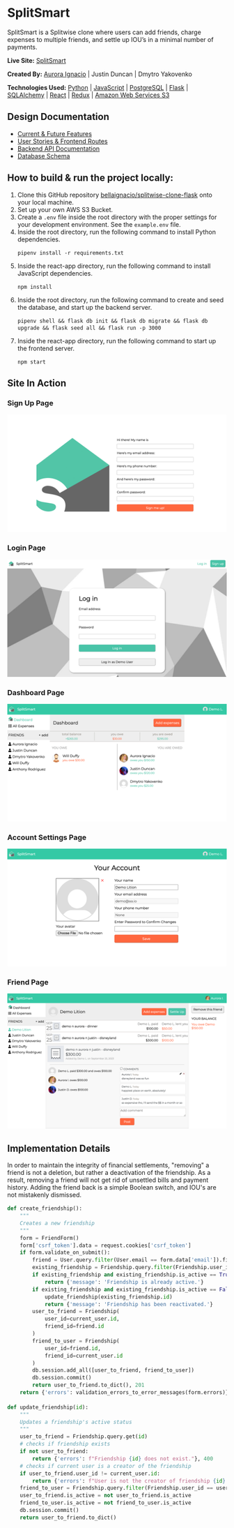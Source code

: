 # SplitSmart

SplitSmart is a Splitwise clone where users can add friends, charge expenses to multiple friends, and settle up IOU’s in a minimal number of payments.

**Live Site:** [SplitSmart](https://splitsmart.onrender.com)

**Created By:** [Aurora Ignacio](https://github.com/bellaignacio) | Justin Duncan | Dmytro Yakovenko

**Technologies Used:** [Python](https://docs.python.org/3/) | [JavaScript](https://devdocs.io/javascript/) | [PostgreSQL](https://www.postgresql.org/docs/) | [Flask](https://flask.palletsprojects.com/en/2.3.x/) | [SQLAlchemy](https://docs.sqlalchemy.org/en/20/) | [React](https://react.dev/) | [Redux](https://redux.js.org/) | [Amazon Web Services S3](https://docs.aws.amazon.com/AmazonS3/latest/userguide/Welcome.html)

## Design Documentation

* [Current & Future Features](https://github.com/bellaignacio/splitwise-clone-flask/wiki/Feature-List)
* [User Stories & Frontend Routes](https://github.com/bellaignacio/splitwise-clone-flask/wiki/User-Stories)
* [Backend API Documentation](https://github.com/bellaignacio/splitwise-clone-flask/wiki/Backend-Routes)
* [Database Schema](https://github.com/bellaignacio/splitwise-clone-flask/wiki/Database-Schema)

## How to build & run the project locally:

 1. Clone this GitHub repository [bellaignacio/splitwise-clone-flask](https://github.com/bellaignacio/splitwise-clone-flask) onto your local machine.
 2. Set up your own AWS S3 Bucket.
 3. Create a `.env` file inside the root directory with the proper settings for your development environment. See the `example.env` file.
 4. Inside the root directory, run the following command to install Python dependencies.
	```
	pipenv install -r requirements.txt
	```
 5. Inside the react-app directory, run the following command to install JavaScript dependencies.
	```
	npm install
	```
 6. Inside the root directory, run the following command to create and seed the database, and start up the backend server.
	```
	pipenv shell && flask db init && flask db migrate && flask db upgrade && flask seed all && flask run -p 3000
	```
7. Inside the react-app directory, run the following command to start up the frontend server.
	```
	npm start
	```

## Site In Action

### Sign Up Page
![Sign Up Page](/react-app/public/signup.png)

### Login Page
![Login Page](/react-app/public/login.png)

### Dashboard Page
![Dashboard Page](/react-app/public/dashboard.png)

### Account Settings Page
![Account Settings Page](/react-app/public/settings.png)

### Friend Page
![Friend Page](/react-app/public/friend.png)

## Implementation Details

In order to maintain the integrity of financial settlements, "removing" a friend is not a deletion, but rather a deactivation of the friendship. As a result, removing a friend will not get rid of unsettled bills and payment history. Adding the friend back is a simple Boolean switch, and IOU's are not mistakenly dismissed.

```python
def create_friendship():
    """
    Creates a new friendship
    """
    form = FriendForm()
    form['csrf_token'].data = request.cookies['csrf_token']
    if form.validate_on_submit():
        friend = User.query.filter(User.email == form.data['email']).first()
        existing_friendship = Friendship.query.filter(Friendship.user_id == current_user.id, Friendship.friend_id == friend.id).first()
        if existing_friendship and existing_friendship.is_active == True:
            return {'message': 'Friendship is already active.'}
        if existing_friendship and existing_friendship.is_active == False:
            update_friendship(existing_friendship.id)
            return {'message': 'Friendship has been reactivated.'}
        user_to_friend = Friendship(
            user_id=current_user.id,
            friend_id=friend.id
        )
        friend_to_user = Friendship(
            user_id=friend.id,
            friend_id=current_user.id
        )
        db.session.add_all([user_to_friend, friend_to_user])
        db.session.commit()
        return user_to_friend.to_dict(), 201
    return {'errors': validation_errors_to_error_messages(form.errors)}, 400

def update_friendship(id):
    """
    Updates a friendship's active status
    """
    user_to_friend = Friendship.query.get(id)
    # checks if friendship exists
    if not user_to_friend:
        return {'errors': f"Friendship {id} does not exist."}, 400
    # checks if current user is a creator of the friendship
    if user_to_friend.user_id != current_user.id:
        return {'errors': f"User is not the creator of friendship {id}."}, 401
    friend_to_user = Friendship.query.filter(Friendship.user_id == user_to_friend.friend_id, Friendship.friend_id == user_to_friend.user_id).first()
    user_to_friend.is_active = not user_to_friend.is_active
    friend_to_user.is_active = not friend_to_user.is_active
    db.session.commit()
    return user_to_friend.to_dict()
```
